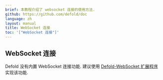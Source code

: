 ```yaml
---
brief: 本教程介绍了 websocket 连接的使用方法.
github: https://github.com/defold/doc
language: zh
layout: manual
title: WebSocket 连接
toc: '["WebSocket 连接"]'
---
```


## WebSocket 连接

Defold 没有内置 WebSocket 连接功能. 建议使用 [Defold-WebSocket 扩展程序](https://github.com/britzl/defold-websocket) 实现该功能.